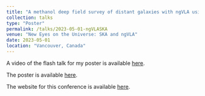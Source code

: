 ```yaml
---
title: "A methanol deep field survey of distant galaxies with ngVLA using dasars"
collection: talks
type: "Poster"
permalink: /talks/2023-05-01-ngVLASKA
venue: "New Eyes on the Universe: SKA and ngVLA"
date: 2023-05-01
location: "Vancouver, Canada"
---
```


A video of the flash talk for my poster is available [here](https://youtu.be/JE0BFP_FqyM).

The poster is available [here](https://abulatek.github.io/files/ngVLASKA_Bulatek_Alyssa_poster.pdf).

The website for this conference is available [here](https://web.cvent.com/event/0b9d0692-1fed-412e-82f0-212f05a72434/summary).
